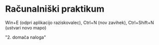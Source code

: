 # Računalniški praktikum
Win+E (odpri aplikacijo raziskovalec), Ctrl+N (nov zavihek), Ctrl+Shift+N (ustvari novo mapo)

"2. domača naloga"